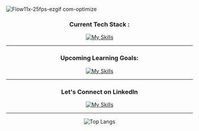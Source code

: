 ![Flow11x-25fps-ezgif com-optimize](https://github.com/foreverbog/foreverbog/assets/133509015/5cae6d26-55e3-453f-843e-b32217c321ee)





  <h3 align="center">Current Tech Stack :</h3>
<p align="center">
  <a href="https://skillicons.dev">
    <img src="https://skillicons.dev/icons?i=html,css,js,react,tailwind,express,nodejs,postgres,mongodb,figma,vscode,git&perline=4" alt="My Skills"/>
  </a>
</p>
<hr/>


  <h3 align="center">Upcoming Learning Goals:</h3>
<p align="center">
  <a href="https://skillicons.dev">
    <img src="https://skillicons.dev/icons?i=ts,nextjs" alt="My Skills"/>
  </a>
</p>

<hr/>
  <h3 align="center">Let's Connect on LinkedIn</h3>
<p align="center">
  <a href="https://linkedin.com/in/lazar-bogdan">
    <img src="https://skillicons.dev/icons?i=linkedin" alt="My Skills"/>
  </a>
</p>

<hr/> 
 
<div align="center">
  <img src="https://github-readme-stats.vercel.app/api/top-langs/?username=foreverbog&layout=compact&theme=dark" alt="Top Langs">
</div>
